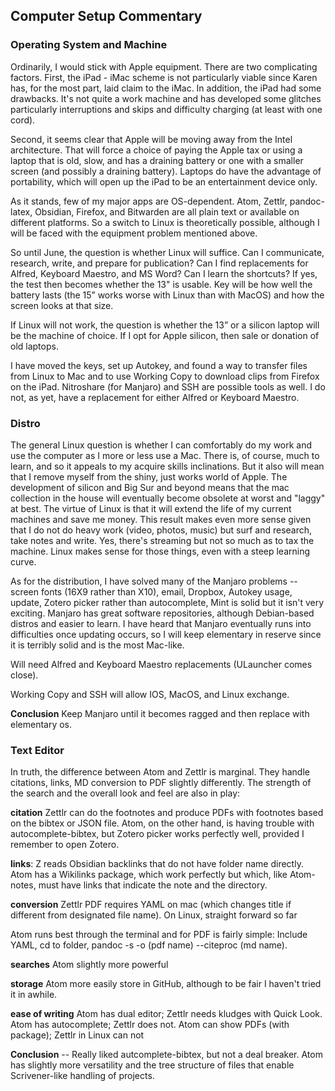 ## Computer Setup Commentary

### Operating System and Machine

Ordinarily, I would stick with Apple equipment. There are two complicating factors. First, the iPad - iMac scheme is not particularly viable since Karen has, for the most part, laid claim to the iMac. In addition, the iPad had some drawbacks. It's not quite a work machine and has developed some glitches particularly interruptions and skips and difficulty charging (at least with one cord).

Second, it seems clear that Apple will be moving away from the Intel architecture. That will force a choice of paying the Apple tax or using a laptop that is old, slow, and has a draining battery or one with a smaller screen (and possibly a draining battery). Laptops do have the advantage of portability, which will open up the iPad to be an entertainment device only.

As it stands, few of my major apps are OS-dependent. Atom, Zettlr, pandoc-latex, Obsidian, Firefox, and Bitwarden are all plain text or available on different platforms. So a switch to Linux is theoretically possible, although I will be faced with the equipment problem mentioned above.  

So until June, the question is whether Linux will suffice. Can I communicate, research, write, and prepare for publication? Can I find replacements for Alfred, Keyboard Maestro, and MS Word? Can I learn the shortcuts? If yes, the test then becomes whether the 13" is usable. Key will be how well the battery lasts (the 15” works worse with Linux than with MacOS) and how the screen looks at that size.

If Linux will not work, the question is whether the 13” or a silicon laptop will be the machine of choice. If I opt for Apple silicon, then sale or donation of old laptops.

I have moved the keys, set up Autokey, and found a way to transfer files from Linux to Mac and to use Working Copy to download clips from Firefox on the iPad. Nitroshare (for Manjaro) and SSH are possible tools as well. I do not, as yet, have a replacement for either Alfred or Keyboard Maestro.

### Distro

The general Linux question is whether I can comfortably do my work and use the computer as I more or less use a Mac. There is, of course, much to learn, and so it appeals to my acquire skills inclinations. But it also will mean that I remove myself from the shiny, just works world of Apple. The development of silicon and Big Sur and beyond means that the mac collection in the house will eventually become obsolete at worst and "laggy" at best. The virtue of Linux is that it will extend the life of my current machines and save me money. This result makes even more sense given that I do not do heavy work (video, photos, music) but surf and research, take notes and write. Yes, there's streaming but not so much as to tax the machine. Linux makes sense for those things, even with a steep learning curve.

As for the distribution, I have solved many of the Manjaro problems -- screen fonts (16X9 rather than X10), email, Dropbox, Autokey usage, update, Zotero picker rather than autocomplete, Mint is solid but it isn't very exciting. Manjaro has great software repositories, although Debian-based distros and easier to learn. I have heard that Manjaro eventually runs into difficulties once updating occurs, so I will keep elementary in reserve since it is terribly solid and is the most Mac-like.

Will need Alfred and Keyboard Maestro replacements (ULauncher comes close).

Working Copy and SSH will allow IOS, MacOS, and Linux exchange.

**Conclusion** Keep Manjaro until it becomes ragged and then replace with elementary os.

### Text Editor

In truth, the difference between Atom and Zettlr is marginal. They handle citations, links, MD conversion to PDF slightly differently. The strength of the search and the overall look and feel are also in play:

**citation** Zettlr can do the footnotes and produce PDFs with footnotes based on the bibtex or JSON file. Atom, on the other hand, is having trouble with autocomplete-bibtex, but Zotero picker works perfectly well, provided I remember to open Zotero.

**links**: Z reads Obsidian backlinks that do not have folder name directly. Atom has a Wikilinks package, which work perfectly but which, like Atom-notes,  must have links that indicate the note and the directory.

**conversion** Zettlr PDF requires YAML on mac (which changes title if different from designated file name). On Linux, straight forward so far

 Atom runs best through the terminal and for PDF is fairly simple: Include YAML, cd to folder, pandoc -s -o (pdf name) --citeproc (md name).

 **searches** Atom slightly more powerful

**storage** Atom more easily store in GitHub, although to be fair I haven't tried it in awhile.


**ease of writing** Atom has dual editor; Zettlr needs kludges with Quick Look. Atom has autocomplete; Zettlr does not. Atom can show PDFs (with package); Zettlr in Linux can not

**Conclusion** -- Really liked autcomplete-bibtex, but not a deal breaker. Atom has slightly more versatility and the tree structure of files that enable Scrivener-like handling of projects.

